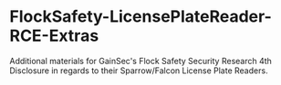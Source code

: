 # FlockSafety-LicensePlateReader-RCE-Extras
Additional materials for GainSec's Flock Safety Security Research 4th Disclosure in regards to their Sparrow/Falcon License Plate Readers. 
